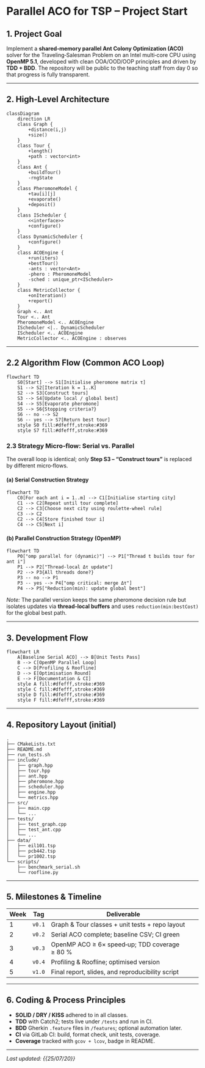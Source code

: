 # Parallel ACO for TSP – Project Start

## 1. Project Goal

Implement a **shared‑memory parallel Ant Colony Optimization (ACO)** solver for the Traveling‑Salesman Problem on an Intel multi‑core CPU using **OpenMP 5.1**, developed with clean OOA/OOD/OOP principles and driven by **TDD + BDD**.  The repository will be public to the teaching staff from day 0 so that progress is fully transparent.

---

## 2. High‑Level Architecture

```mermaid
classDiagram
    direction LR
    class Graph {
        +distance(i,j)
        +size()
    }
    class Tour {
        +length()
        +path : vector<int>
    }
    class Ant {
        +buildTour()
        -rngState
    }
    class PheromoneModel {
        +tau[i][j]
        +evaporate()
        +deposit()
    }
    class IScheduler {
        <<interface>>
        +configure()
    }
    class DynamicScheduler {
        +configure()
    }
    class ACOEngine {
        +run(iters)
        +bestTour()
        -ants : vector<Ant>
        -phero : PheromoneModel
        -sched : unique_ptr<IScheduler>
    }
    class MetricCollector {
        +onIteration()
        +report()
    }
    Graph <.. Ant
    Tour <.. Ant
    PheromoneModel <.. ACOEngine
    IScheduler <|.. DynamicScheduler
    IScheduler <.. ACOEngine
    MetricCollector <.. ACOEngine : observes
```

---

## 2.2 Algorithm Flow (Common ACO Loop)

```mermaid
flowchart TD
    S0[Start] --> S1[Initialise pheromone matrix τ]
    S1 --> S2[Iteration k = 1..K]
    S2 --> S3[Construct tours]
    S3 --> S4[Update local / global best]
    S4 --> S5[Evaporate pheromone]
    S5 --> S6{Stopping criteria?}
    S6 -- no --> S2
    S6 -- yes --> S7[Return best tour]
    style S0 fill:#dfefff,stroke:#369
    style S7 fill:#dfefff,stroke:#369
```

### 2.3 Strategy Micro‑flow: Serial vs. Parallel

The overall loop is identical; only **Step S3 – “Construct tours”** is replaced by different micro‑flows.

#### (a) Serial Construction Strategy

```mermaid
flowchart TD
    C0[For each ant i = 1..m] --> C1[Initialise starting city]
    C1 --> C2[Repeat until tour complete]
    C2 --> C3[Choose next city using roulette‑wheel rule]
    C3 --> C2
    C2 --> C4[Store finished tour i]
    C4 --> C5[Next i]
```

#### (b) Parallel Construction Strategy (OpenMP)

```mermaid
flowchart TD
    P0["omp parallel for (dynamic)"] --> P1["Thread t builds tour for ant i"]
    P1 --> P2["Thread‑local Δτ update"]
    P2 --> P3{All threads done?}
    P3 -- no --> P1
    P3 -- yes --> P4["omp critical: merge Δτ"]
    P4 --> P5["Reduction(min): update global best"]

```

*Note:*  The parallel version keeps the same pheromone decision rule but isolates updates via **thread‑local buffers** and uses `reduction(min:bestCost)` for the global best path.

---

## 3. Development Flow

```mermaid
flowchart LR
    A[Baseline Serial ACO] --> B[Unit Tests Pass]
    B --> C[OpenMP Parallel Loop]
    C --> D[Profiling & Roofline]
    D --> E[Optimisation Round]
    E --> F[Documentation & CI]
    style A fill:#dfefff,stroke:#369
    style C fill:#dfefff,stroke:#369
    style D fill:#dfefff,stroke:#369
    style F fill:#dfefff,stroke:#369
```

---

## 4. Repository Layout (initial)

```
.
├── CMakeLists.txt
├── README.md
├── run_tests.sh
├── include/
│   ├── graph.hpp
│   ├── tour.hpp
│   ├── ant.hpp
│   ├── pheromone.hpp
│   ├── scheduler.hpp
│   ├── engine.hpp
│   └── metrics.hpp
├── src/
│   ├── main.cpp
│   └── ...
├── tests/
│   ├── test_graph.cpp
│   ├── test_ant.cpp
│   └── ...
├── data/
│   ├── eil101.tsp
│   ├── pcb442.tsp
│   └── pr1002.tsp
└── scripts/
    ├── benchmark_serial.sh
    └── roofline.py
```

---

## 5. Milestones & Timeline

| Week | Tag    | Deliverable                                      |
| ---- | ------ | ------------------------------------------------ |
| 1    | `v0.1` | Graph & Tour classes + unit tests + repo layout  |
| 2    | `v0.2` | Serial ACO complete; baseline CSV; CI green      |
| 3    | `v0.3` | OpenMP ACO ≥ 6× speed‑up; TDD coverage ≥ 80 %    |
| 4    | `v0.4` | Profiling & Roofline; optimised version          |
| 5    | `v1.0` | Final report, slides, and reproducibility script |

---

## 6. Coding & Process Principles

* **SOLID / DRY / KISS** adhered to in all classes.
* **TDD** with Catch2; tests live under `/tests` and run in CI.
* **BDD** Gherkin `.feature` files in `/features`; optional automation later.
* **CI** via GitLab CI: build, format check, unit tests, coverage.
* **Coverage** tracked with `gcov + lcov`, badge in README.

---

*Last updated: {{25/07/20}}*
